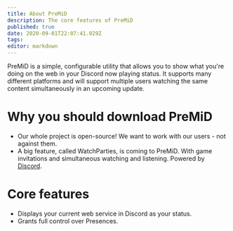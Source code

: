 ```yaml
---
title: About PreMiD
description: The core features of PreMiD
published: true
date: 2020-09-01T22:07:41.029Z
tags: 
editor: markdown
---
```


PreMiD is a simple, configurable utility that allows you to show what you're doing on the web in your Discord now playing status. It supports many different platforms and will support multiple users watching the same content simultaneously in an upcoming update.

# Why you should download PreMiD
- Our whole project is open-source! We want to work with our users - not against them.
- A big feature, called WatchParties, is coming to PreMiD. With game invitations and simultaneous watching and listening. Powered by [Discord](https://discordapp.com/).

# Core features
- Displays your current web service in Discord as your status.
- Grants full control over Presences.